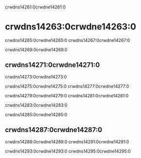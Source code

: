 crwdns14261:0crwdne14261:0
# crwdns14263:0crwdne14263:0

crwdns14265:0crwdne14265:0 crwdns14267:0crwdne14267:0

crwdns14269:0crwdne14269:0
## crwdns14271:0crwdne14271:0

crwdns14273:0crwdne14273:0

crwdns14275:0crwdne14275:0 crwdns14277:0crwdne14277:0

crwdns14279:0crwdne14279:0 crwdns14281:0crwdne14281:0

crwdns14283:0crwdne14283:0

crwdns14285:0crwdne14285:0
## crwdns14287:0crwdne14287:0

crwdns14289:0crwdne14289:0 crwdns14291:0crwdne14291:0

crwdns14293:0crwdne14293:0 crwdns14295:0crwdne14295:0
